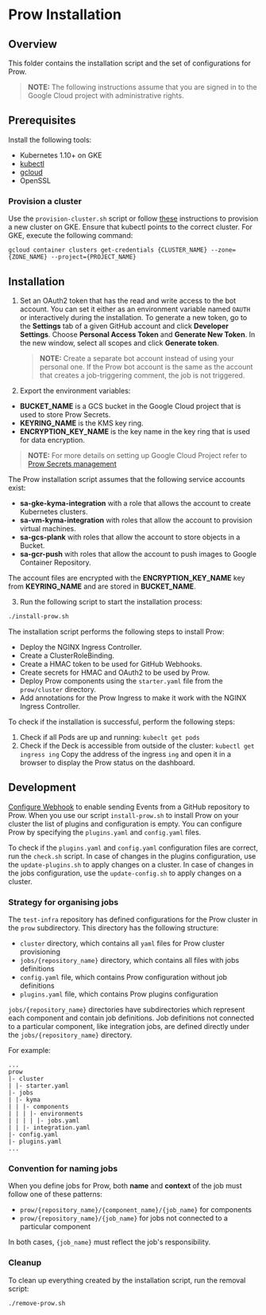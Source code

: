 # Prow Installation

## Overview

This folder contains the installation script and the set of configurations for Prow.

> **NOTE:** The following instructions assume that you are signed in to the Google Cloud project with administrative rights.

## Prerequisites

Install the following tools:

- Kubernetes 1.10+ on GKE
- [kubectl](https://kubernetes.io/docs/tasks/tools/install-kubectl/)
- [gcloud](https://cloud.google.com/sdk/gcloud/)
- OpenSSL

### Provision a cluster

Use the `provision-cluster.sh` script or follow [these](https://github.com/kubernetes/test-infra/blob/master/prow/getting_started.md#create-the-cluster) instructions to provision a new cluster on GKE. Ensure that kubectl points to the correct cluster. For GKE, execute the following command:

```
gcloud container clusters get-credentials {CLUSTER_NAME} --zone={ZONE_NAME} --project={PROJECT_NAME}
```

## Installation

1. Set an OAuth2 token that has the read and write access to the bot account. You can set it either as an environment variable named `OAUTH` or interactively during the installation.
   To generate a new token, go to the **Settings** tab of a given GitHub account and click **Developer Settings**. Choose **Personal Access Token** and **Generate New Token**.
   In the new window, select all scopes and click **Generate token**.

   > **NOTE:** Create a separate bot account instead of using your personal one. If the Prow bot account is the same as the account that creates a job-triggering comment, the job is not triggered.

2. Export the environment variables:

- **BUCKET_NAME** is a GCS bucket in the Google Cloud project that is used to store Prow Secrets.
- **KEYRING_NAME** is the KMS key ring.
- **ENCRYPTION_KEY_NAME** is the key name in the key ring that is used for data encryption.

> **NOTE:** For more details on setting up Google Cloud Project refer to [Prow Secrets management](https://github.com/kyma-project/test-infra/blob/master/docs/prow-secrets-management.md)

The Prow installation script assumes that the following service accounts exist:

- **sa-gke-kyma-integration** with a role that allows the account to create Kubernetes clusters.
- **sa-vm-kyma-integration** with roles that allow the account to provision virtual machines.
- **sa-gcs-plank** with roles that allow the account to store objects in a Bucket.
- **sa-gcr-push** with roles that allow the account to push images to Google Container Repository.

The account files are encrypted with the **ENCRYPTION_KEY_NAME** key from **KEYRING_NAME** and are stored in **BUCKET_NAME**.

3. Run the following script to start the installation process:

```bash
./install-prow.sh
```

The installation script performs the following steps to install Prow:

- Deploy the NGINX Ingress Controller.
- Create a ClusterRoleBinding.
- Create a HMAC token to be used for GitHub Webhooks.
- Create secrets for HMAC and OAuth2 to be used by Prow.
- Deploy Prow components using the `starter.yaml` file from the `prow/cluster` directory.
- Add annotations for the Prow Ingress to make it work with the NGINX Ingress Controller.

To check if the installation is successful, perform the following steps:

1. Check if all Pods are up and running:
   `kubeclt get pods`
2. Check if the Deck is accessible from outside of the cluster:
   `kubectl get ingress ing`
   Copy the address of the ingress `ing` and open it in a browser to display the Prow status on the dashboard.

## Development

[Configure Webhook](https://github.com/kubernetes/test-infra/blob/master/prow/getting_started.md#add-the-webhook-to-github) to enable sending Events from a GitHub repository to Prow.
When you use our script `install-prow.sh` to install Prow on your cluster the list of plugins and configuration is empty. You can configure Prow by specifying the `plugins.yaml` and `config.yaml` files.

To check if the `plugins.yaml` and `config.yaml` configuration files are correct, run the `check.sh` script.
In case of changes in the plugins configuration, use the `update-plugins.sh` to apply changes on a cluster.
In case of changes in the jobs configuration, use the `update-config.sh` to apply changes on a cluster.

### Strategy for organising jobs

The `test-infra` repository has defined configurations for the Prow cluster in the `prow` subdirectory. This directory has the following structure:

- `cluster` directory, which contains all `yaml` files for Prow cluster provisioning
- `jobs/{repository_name}` directory, which contains all files with jobs definitions
- `config.yaml` file, which contains Prow configuration without job definitions
- `plugins.yaml` file, which contains Prow plugins configuration

`jobs/{repository_name}` directories have subdirectories which represent each component and contain job definitions. Job definitions not connected to a particular component, like integration jobs, are defined directly under the `jobs/{repository_name}` directory.

For example:

```
...
prow
|- cluster
| |- starter.yaml
|- jobs
| |- kyma
| | |- components
| | | |- environments
| | | | |- jobs.yaml
| | |- integration.yaml
|- config.yaml
|- plugins.yaml
...
```

### Convention for naming jobs

When you define jobs for Prow, both **name** and **context** of the job must follow one of these patterns:

- `prow/{repository_name}/{component_name}/{job_name}` for components
- `prow/{repository_name}/{job_name}` for jobs not connected to a particular component

In both cases, `{job_name}` must reflect the job's responsibility.

### Cleanup

To clean up everything created by the installation script, run the removal script:

```bash
./remove-prow.sh
```
